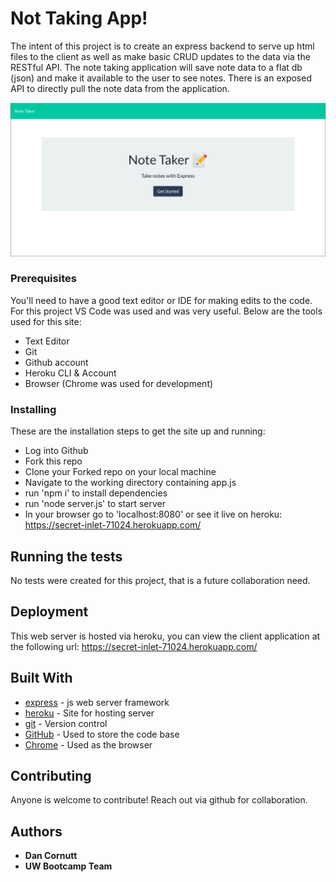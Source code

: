 # Not Taking App!

The intent of this project is to create an express backend to serve up html files to the client as well as make basic CRUD updates to the data via the RESTful API. The note taking application will save note data to a flat db (json) and make it available to the user to see notes. There is an exposed API to directly pull the note data from the application.

![NoteTakingApp](https://github.com/dancornutt/NoteTakingApp/blob/main/Develop/public/assets/NoteTakerApp.png)

### Prerequisites

You'll need to have a good text editor or IDE for making edits to the code. For this project VS Code was used and was very useful.
Below are the tools used for this site:
 * Text Editor
 * Git
 * Github account
 * Heroku CLI & Account
 * Browser (Chrome was used for development)

### Installing

These are the installation steps to get the site up and running:
 
 * Log into Github
 * Fork this repo 
 * Clone your Forked repo on your local machine
 * Navigate to the working directory containing app.js
 * run 'npm i' to install dependencies
 * run 'node server.js' to start server
 * In your browser go to 'localhost:8080' or see it live on heroku: https://secret-inlet-71024.herokuapp.com/
    
## Running the tests

No tests were created for this project, that is a future collaboration need.

## Deployment

This web server is hosted via heroku, you can view the client application at the following url: https://secret-inlet-71024.herokuapp.com/

## Built With

* [express](https://expressjs.com/) - js web server framework
* [heroku](https://www.heroku.com/) - Site for hosting server
* [git](https://git-scm.com/) - Version control
* [GitHub](https://github.com/) - Used to store the code base
* [Chrome](https://www.google.com/chrome/) - Used as the browser

## Contributing

Anyone is welcome to contribute! Reach out via github for collaboration. 

## Authors

* **Dan Cornutt**
* **UW Bootcamp Team**
